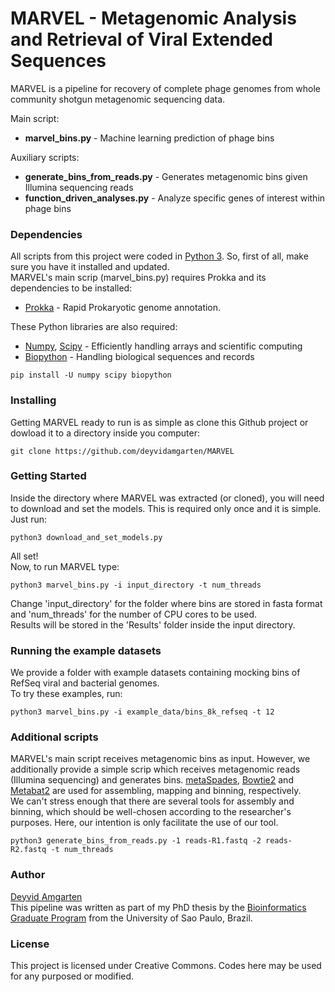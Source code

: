 
# MARVEL - Metagenomic Analysis and Retrieval of Viral Extended Sequences

MARVEL is a pipeline for recovery of complete phage genomes from whole community shotgun metagenomic sequencing data.  

Main script:
   * **marvel_bins.py** - Machine learning prediction of phage bins
  
Auxiliary scripts:
   * **generate_bins_from_reads.py** - Generates metagenomic bins given Illumina sequencing reads
   * **function_driven_analyses.py** - Analyze specific genes of interest within phage bins


### Dependencies

All scripts from this project were coded in [Python 3](https://www.python.org/). So, first of all, make sure you have it installed and updated.  
MARVEL's main scrip (marvel_bins.py) requires Prokka and its dependencies to be installed:

* [Prokka](https://github.com/tseemann/prokka) - Rapid Prokaryotic genome annotation.

These Python libraries are also required:

* [Numpy](http://www.numpy.org/), [Scipy](https://www.scipy.org/) - Efficiently handling arrays and scientific computing
* [Biopython](http://biopython.org/) - Handling biological sequences and records

```
pip install -U numpy scipy biopython
```

### Installing

Getting MARVEL ready to run is as simple as clone this Github project or dowload it to a directory inside you computer:

```
git clone https://github.com/deyvidamgarten/MARVEL
```

### Getting Started

Inside the directory where MARVEL was extracted (or cloned), you will need to download and set the models. 
This is required only once and it is simple. Just run:
```
python3 download_and_set_models.py
```
All set!  
Now, to run MARVEL type:
```
python3 marvel_bins.py -i input_directory -t num_threads
```

Change 'input_directory' for the folder where bins are stored in fasta format and 'num_threads' for the number of CPU cores to be used.  
Results will be stored in the 'Results' folder inside the input directory.  

### Running the example datasets

We provide a folder with example datasets containing mocking bins of RefSeq viral and bacterial genomes.  
To try these examples, run:

```
python3 marvel_bins.py -i example_data/bins_8k_refseq -t 12
```

### Additional scripts

MARVEL's main script receives metagenomic bins as input. However, we additionally provide a simple scrip which receives
metagenomic reads (Illumina sequencing) and generates bins.
[metaSpades](http://bioinf.spbau.ru/spades), [Bowtie2]() and [Metabat2](https://bitbucket.org/berkeleylab/metabat) are used for assembling, mapping and binning, respectively.  
We can't stress enough that there are several tools for assembly and binning, which should be well-chosen according to
the researcher's purposes. Here, our intention is only facilitate the use of our tool.  

```
python3 generate_bins_from_reads.py -1 reads-R1.fastq -2 reads-R2.fastq -t num_threads
```

### Author
[Deyvid Amgarten](https://scholar.google.com.br/citations?user=g7_AAFEAAAAJ&hl=en)  
This pipeline was written as part of my PhD thesis by the [Bioinformatics Graduate Program](https://www.ime.usp.br/en/bioinformatics/graduate) from the University of Sao Paulo, Brazil.


### License

This project is licensed under Creative Commons. Codes here may be used for any purposed or modified.


